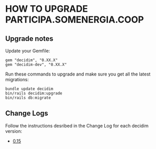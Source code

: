 # HOW TO UPGRADE PARTICIPA.SOMENERGIA.COOP

## Upgrade notes

Update your Gemfile:
```
gem "decidim", "0.XX.X"
gem "decidim-dev", "0.XX.X"
```

Run these commands to upgrade and make sure you get all the latest migrations:
```
bundle update decidim
bin/rails decidim:upgrade
bin/rails db:migrate
```

## Change Logs
Follow the instructions desribed in the Change Log for each decidim version:
- [0.15](https://github.com/decidim/decidim/blob/0.15-stable/CHANGELOG.md)
